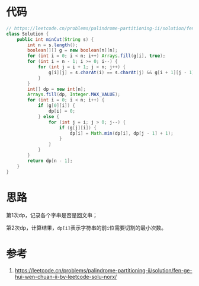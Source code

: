 # 代码

```java
// https://leetcode.cn/problems/palindrome-partitioning-ii/solution/fen-ge-hui-wen-chuan-ii-by-leetcode-solu-norx/
class Solution {
    public int minCut(String s) {
        int n = s.length();
        boolean[][] g = new boolean[n][n];
        for (int i = 0; i < n; i++) Arrays.fill(g[i], true);
        for (int i = n - 1; i >= 0; i--) {
            for (int j = i + 1; j < n; j++) {
                g[i][j] = s.charAt(i) == s.charAt(j) && g[i + 1][j - 1];
            }
        }
        int[] dp = new int[n];
        Arrays.fill(dp, Integer.MAX_VALUE);
        for (int i = 0; i < n; i++) {
            if (g[0][i]) {
                dp[i] = 0;
            } else {
                for (int j = i; j > 0; j--) {
                    if (g[j][i]) {
                        dp[i] = Math.min(dp[i], dp[j - 1] + 1);
                    }
                }
            }
        }
        return dp[n - 1];
    }
}
```

# 思路

第1次dp，记录各个字串是否是回文串；

第2次dp，计算结果，`dp[i]`表示字符串的前`i`位需要切割的最小次数。

# 参考

1. https://leetcode.cn/problems/palindrome-partitioning-ii/solution/fen-ge-hui-wen-chuan-ii-by-leetcode-solu-norx/